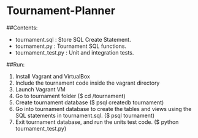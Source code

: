 # Tournament-Planner

##Contents:
- tournament.sql : Store SQL Create Statement.
- tournament.py : Tournament SQL functions.
- tournament_test.py : Unit and integration tests.


##Run:
1. Install Vagrant and VirtualBox
2. Include the tournament code inside the vagrant directory
3. Launch Vagrant VM 
4. Go to tournament folder ($ cd /tournament)
5. Create tournament database ($ psql createdb tournament)
6. Go into tournament database to create the tables and views
   using the SQL statements in tournament.sql. ($ psql tournament)
7. Exit tournament database, and run the units test code. ($ python tournament_test.py)
